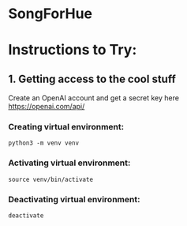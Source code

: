 # SongForHue

# Instructions to Try:
## 1. Getting access to the cool stuff
Create an OpenAI account and get a secret key here https://openai.com/api/

### Creating virtual environment:
`python3 -m venv venv`

### Activating virtual environment:
`source venv/bin/activate`

### Deactivating virtual environment:
`deactivate`
